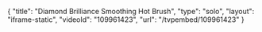 {
    "title": "Diamond Brilliance Smoothing Hot Brush",
    "type": "solo",
    "layout": "iframe-static",
    "videoId": "109961423",
    "url": "\/tvpembed\/109961423"
}
